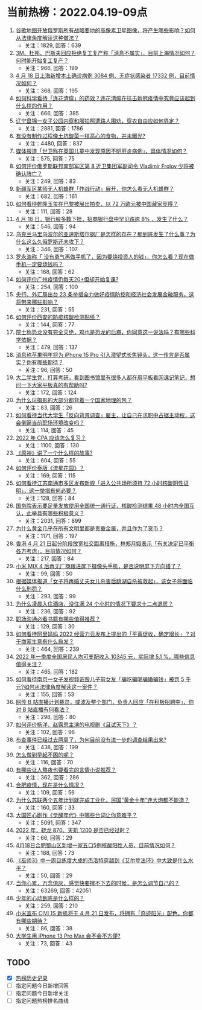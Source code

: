 # 当前热榜：2022.04.19-09点
1. [谷歌地图开放俄罗斯所有战略要地的高像素卫星图像，将产生哪些影响？如何从法律角度解读这种做法？](https://www.zhihu.com/question/528703938)
    * 关注：1829, 回答：639
2. [3M、杜邦、巴斯夫回应拒绝复工复产称「消息不属实」，目前上海情况如何？何时能开始复工复产？](https://www.zhihu.com/question/528653329)
    * 关注：966, 回答：199
3. [4 月 18 日上海新增本土确诊病例 3084 例、无症状感染者 17332 例，目前情况如何？](https://www.zhihu.com/question/528783790)
    * 关注：368, 回答：195
4. [如何科学看待「连花清瘟」的药效？连花清瘟在抗击新冠疫情中究竟应该起到什么样的作用？](https://www.zhihu.com/question/528620572)
    * 关注：666, 回答：385
5. [辽宁盘锦一女子公园内穿和服拍照遭路人围劝，穿衣自由应如何界定？](https://www.zhihu.com/question/528635207)
    * 关注：2881, 回答：1786
6. [有没有制作过程像土坑酸菜一样恶心的食物，并未曝光?](https://www.zhihu.com/question/522768103)
    * 关注：4480, 回答：837
7. [媒体报道「世卫称在英国儿童中发现原因不明肝炎病例」，具体情况如何？](https://www.zhihu.com/question/528496928)
    * 关注：575, 回答：75
8. [如何评价俄罗斯联邦南部军区第 8 近卫集团军副司令 Vladimir Frolov 少将被确认阵亡？](https://www.zhihu.com/question/528408854)
    * 关注：249, 回答：83
9. [新疆军区某师无人机蜂群「作战行动」展开，你怎么看无人机蜂群？](https://www.zhihu.com/question/528068291)
    * 关注：682, 回答：161
10. [如何看待乾隆玉玺在巴黎被展出拍卖，以 72 万欧元被中国藏家竞得？](https://www.zhihu.com/question/528659901)
    * 关注：111, 回答：28
11. [4 月 18 日，银行股多数下挫，招商银行盘中罕见跌逾 8% ，发生了什么？](https://www.zhihu.com/question/528638939)
    * 关注：546, 回答：94
12. [乌克兰马里乌波尔的亚速斯塔尔钢厂是怎样的存在？那到底发生了什么事？为什么这么久俄罗斯还未攻下？](https://www.zhihu.com/question/526700088)
    * 关注：346, 回答：107
13. [罗永浩称「 没有勇气再做手机了，因为要烧投资人的钱」，你怎么看？现在做手机一定要烧钱吗？](https://www.zhihu.com/question/528470851)
    * 关注：168, 回答：62
14. [如何评价广州疫情仍每天20+但却开始复课?](https://www.zhihu.com/question/528627455)
    * 关注：254, 回答：100
15. [央行、外汇局出台 23 条举措全力做好疫情防控和经济社会发展金融服务，这将带来哪些影响？](https://www.zhihu.com/question/528695906)
    * 关注：231, 回答：55
16. [如何评价西安的防疫核酸检测贴纸？](https://www.zhihu.com/question/528041464)
    * 关注：144, 回答：77
17. [院士称恐龙没有完全灭绝，鸡也是恐龙的后裔，你同意这一说法吗？有哪些科学依据？](https://www.zhihu.com/question/528629104)
    * 关注：479, 回答：137
18. [消息称苹果明年将为 iPhone 15 Pro 引入潜望式长焦镜头，这一传言是否属实？你有哪些期待？](https://www.zhihu.com/question/527962187)
    * 关注：96, 回答：50
19. [大二学生党，打算考研，看到图书馆里有很多人都在用平板看网课记笔记，想问一下大家平板真的有帮助吗?](https://www.zhihu.com/question/528591143)
    * 关注：172, 回答：124
20. [为什么玩摄影的大部分都背着一个国家地理的包？](https://www.zhihu.com/question/517912235)
    * 关注：83, 回答：26
21. [如何看待当代大学生「反向背景调查」雇主，让自己在求职中占据主动权，这会倒逼当前职场环境改变吗？](https://www.zhihu.com/question/528628889)
    * 关注：114, 回答：45
22. [2022 年 CPA 应该怎么复习？](https://www.zhihu.com/question/492027528)
    * 关注：1100, 回答：130
23. [《原神》讲了一个什么样的故事?](https://www.zhihu.com/question/421422485)
    * 关注：604, 回答：55
24. [如何评价泰版《流星花园》？](https://www.zhihu.com/question/506708138)
    * 关注：169, 回答：115
25. [如何看待江苏南通市多区发布新规「进入公共场所须持 72 小时核酸阴性证明」，这一举措有何必要？](https://www.zhihu.com/question/528606782)
    * 关注：128, 回答：84
26. [国务院表示要足量发放使用全国统一通行证，核酸检测结果 48 小时内全国互认，此举具有哪些积极意义？](https://www.zhihu.com/question/528628842)
    * 关注：2031, 回答：899
27. [为什么黄金几乎在所有文明里都是贵重金属，并且作为了货币？](https://www.zhihu.com/question/23846763)
    * 关注：1171, 回答：197
28. [香港 4 月 21 日起分阶段放宽社交距离措施，林郑月娥表示「有关决定已平衡各方考虑」，目前情况如何？](https://www.zhihu.com/question/528714121)
    * 关注：217, 回答：84
29. [小米 MIX 4 后再无厂商跟进屏下摄像头手机，是否说明屏下方向错了？](https://www.zhihu.com/question/512767571)
    * 关注：99, 回答：50
30. [根据媒体报道「女子将再婚丈夫女儿杀害后跳湖自杀被救起」，该女子将面临什么刑罚？](https://www.zhihu.com/question/528495559)
    * 关注：293, 回答：99
31. [为什么凌晨入住酒店，没住满 24 个小时的情况下要求十二点退房？](https://www.zhihu.com/question/528389763)
    * 关注：236, 回答：92
32. [职场沟通必看书籍有哪些值得推荐？](https://www.zhihu.com/question/480595822)
    * 关注：129, 回答：30
33. [如何看待阿里妈妈 2022 经营力云发布上提出的「平蓄促收，确定增长」？对于商家生意有什么启发？](https://www.zhihu.com/question/527939615)
    * 关注：464, 回答：239
34. [2022 年一季度全国居民人均可支配收入 10345 元，实际增 5.1 %，哪些信息值得关注？](https://www.zhihu.com/question/528605902)
    * 关注：465, 回答：182
35. [如何看待南京一女子发视频诋毁儿子前女友「骗吃骗喝骗婚骗钱」被罚 5 千元?如何从法律角度解读这一案件？](https://www.zhihu.com/question/528604475)
    * 关注：155, 回答：53
36. [网传 B 站直播计划裁员，或波及整个部门，负责人回应「在积极招聘中」，你对 B 站直播有何看法？](https://www.zhihu.com/question/528630175)
    * 关注：298, 回答：80
37. [如何评价杨洋、赵露思主演的电视剧《且试天下》？](https://www.zhihu.com/question/464276435)
    * 关注：102, 回答：96
38. [布查事件已经过去两周了，为何目前没有进一步的调查结果出来?](https://www.zhihu.com/question/528583266)
    * 关注：438, 回答：199
39. [怎么做到早起不困的呢？](https://www.zhihu.com/question/528590216)
    * 关注：116, 回答：70
40. [有哪些让人熬夜也要看完的言情小说推荐？](https://www.zhihu.com/question/519401669)
    * 关注：362, 回答：286
41. [合肥疫情，现在是什么情况？](https://www.zhihu.com/question/521264462)
    * 关注：109, 回答：56
42. [为什么苏联两个五年计划就完成工业化，民国“黄金十年”连大炮都不能造？](https://www.zhihu.com/question/381757381)
    * 关注：160, 回答：33
43. [大国匠心剧作《觉醒年代》中哪些台词让你意难平？](https://www.zhihu.com/question/461299889)
    * 关注：5091, 回答：347
44. [2022 年，骁龙 870、天玑 1200 是否已经过时？](https://www.zhihu.com/question/527470384)
    * 关注：66, 回答：29
45. [4月18日合肥蜀山区新增一家五口5例核酸阳性人员，目前情况如何？](https://www.zhihu.com/question/528696022)
    * 关注：188, 回答：73
46. [《巫师3》中一周目练度大成的杰洛特穿越到《艾尔登法环》中大致是什么水平？](https://www.zhihu.com/question/527463963)
    * 关注：50, 回答：29
47. [当你心累，万念俱灰，感觉快要撑不下去的时候，是怎么调节自己的？](https://www.zhihu.com/question/309145061)
    * 关注：63269, 回答：42051
48. [少年的心动到底是什么样的？](https://www.zhihu.com/question/524489679)
    * 关注：259, 回答：210
49. [小米宣布 CIVI 1S 新机将于 4 月 21 日发布，将拥有「奇迹阳光」配色，你都有哪些期待？](https://www.zhihu.com/question/528041435)
    * 关注：86, 回答：38
50. [大学生用 iPhone 13 Pro Max 会不会不方便?](https://www.zhihu.com/question/528066241)
    * 关注：73, 回答：43
## TODO
* [x] [热榜历史记录](hot_history/AllHot.md)
* [ ] 指定问题今日新增回答
* [ ] 指定问题今日新增关注
* [ ] 指定问题热榜排名曲线
